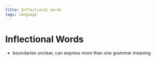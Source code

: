 ```yaml
---
title: Inflectional words
tags: language
---
```


# Inflectional Words
- boundaries unclear, can express more than one grammar meaning


































































